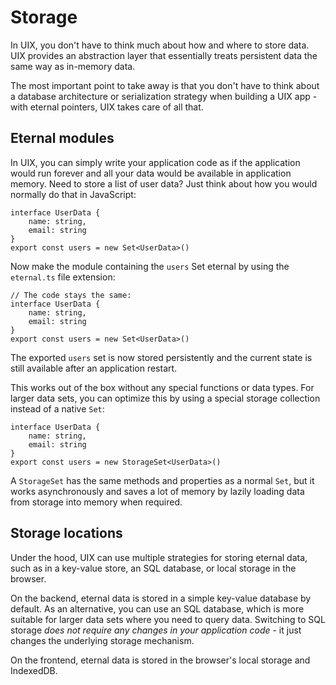 # Storage

In UIX, you don't have to think much about how and where to store data.
UIX provides an abstraction layer that essentially treats persistent data the same way as in-memory data.

The most important point to take away is that you don't have to think about a database architecture or serialization strategy when building a UIX app - with eternal pointers, UIX takes care of all that.

## Eternal modules
In UIX, you can simply write your application code as if the application would run forever and all your data would be available in application memory.
Need to store a list of user data? Just think about how you would normally do that in JavaScript:

```tsx title="data.ts" icon="fa-file"
interface UserData {
    name: string,
    email: string
}
export const users = new Set<UserData>()
```

Now make the module containing the `users` Set eternal by using the `eternal.ts` file extension:
```tsx title="data.eternal.ts" icon="fa-file"
// The code stays the same:
interface UserData {
    name: string,
    email: string
}
export const users = new Set<UserData>()
```

The exported `users` set is now stored persistently and the current state is still available after an application restart.

This works out of the box without any special functions or data types. For larger data sets, you can optimize this
by using a special storage collection instead of a native `Set`:
```tsx title="data.eternal.ts" icon="fa-file"
interface UserData {
    name: string,
    email: string
}
export const users = new StorageSet<UserData>()
```

A `StorageSet` has the same methods and properties as a normal `Set`, but it works asynchronously and saves a lot of memory by lazily loading
data from storage into memory when required.

## Storage locations

Under the hood, UIX can use multiple strategies for storing eternal data, such as in a key-value store, an SQL database, or local storage in the browser.

On the backend, eternal data is stored in a simple key-value database by default.
As an alternative, you can use an SQL database, which is more suitable for larger data sets where you need to query data.
Switching to SQL storage *does not require any changes in your application code* - it just changes the underlying storage mechanism.

On the frontend, eternal data is stored in the browser's local storage and IndexedDB.
